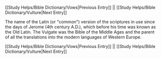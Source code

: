 [[Study Helps/Bible Dictionary/Vows|Previous Entry]]  ||  [[Study Helps/Bible Dictionary/Vulture|Next Entry]]

 The name of the Latin (or "common") version of the scriptures in use since the days of Jerome (4th century A.D.), which before his time was known as the Old Latin. The Vulgate was the Bible of the Middle Ages and the parent of all the translations into the modern languages of Western Europe.

[[Study Helps/Bible Dictionary/Vows|Previous Entry]]  ||  [[Study Helps/Bible Dictionary/Vulture|Next Entry]]